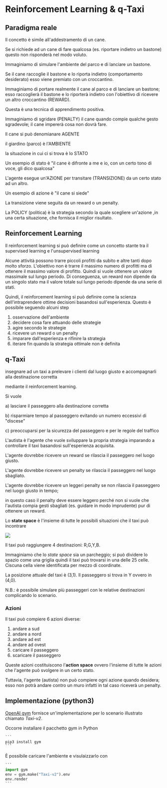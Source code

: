 # Reinforcement Learning & q-Taxi

## Paradigma reale

Il concetto è simile all'addestramento di un cane.

Se si richiede ad un cane di fare qualcosa (es. riportare indietro un bastone) questo non risponderà        nel modo voluto.

Immaginiamo di simulare l'ambiente del parco e di lanciare un bastone.

Se il cane raccoglie il bastone e lo riporta indietro (comportamento desiderato)        esso viene premiato con un croccantino.

Immaginiamo di portare realmente il cane al parco e di lanciare un bastone;        esso raccoglierà il bastone e lo riporterà indietro con l'obiettivo di ricevere un altro croccantino (REWARD).

Questa è una tecnica di apprendimento positiva.

Immaginiamo di sgridare (PENALTY) il cane quando compie qualche gesto sgradevole;       il cane impererà cosa non dovrà fare.

Il cane si può denomianare AGENTE

il giardino (parco) è l'AMBIENTE

la situazione in cui ci si trova è lo STATO



Un esempio di stato è "il cane è difronte a me e io, con un certo tono di voce, gli dico qualcosa"



L'agente esegue un'AZIONE per transitare (TRANSIZIONE) da un certo stato ad un altro.

Un esempio di azione è "il cane si siede"



La transizione viene seguita da un reward o un penalty.



La POLICY (politica) è la strategia secondo la quale scegliere un'azione        ,in una certa situazione, che fornisca il miglior risultato.



## Reinforcement Learning

Il reinforcement learning si può definire come un concetto stante tra il supervised learning e l'unsupervised learning

Alcune attività possono trarre piccoli profitti da subito e altre tanti dopo molto sforzo.
L'obiettivo non è trarre il massimo numero di profitti ma di ottenere il massimo valore di profitto.
Quindi si vuole ottenere un valore massimale sul lungo periodo.
Di conseguenza, un reward non dipende da un singolo stato ma il valore totale sul lungo periodo dipende da una serie di stati.

Quindi, il reinforcement learning si può definire come la scienza dell'intraprendere ottime decisioni basandosi sull'esperienza.
Questo è possibile seguendo alcuni step
1) osservazione dell'ambiente
2) decidere cosa fare attuando delle strategie
3) agire secondo le strategie
4) ricevere un reward o un penalty
5) imparare dall'esperienza e rifinire la strategia
6) iterare fin quando la strategia ottimale non è definita

## q-Taxi

insegnare ad un taxi a prelevare i clienti dal luogo giusto e accompagnarli alla destinazione corretta

mediante il reinforcement learning.

Si vuole

a) lasciare il passeggero alla destinazione corretta

b) risparmiare tempo al passeggero evitando un numero eccessivi di "discese"

c) preoccuparsi per la sicurezza del passeggero e per le regole del traffico



L'autista è l'agente che vuole sviluppare la propria strategia imparando a controllare il taxi basandosi sull'esperienza acquisita.

L'agente dovrebbe ricevere un reward se rilascia il passeggero nel luogo giusto.

L'agente dovrebbe ricevere un penalty se rilascia il passeggero nel luogo sbagliato.

L'agente dovrebbe ricevere un leggeri penalty se non rilascia il passeggero nel luogo giusto in tempo;

in questo caso il penalty deve essere leggero perché non si vuole che l'autista compia gesti sbagliati (es. guidare in modo imprudente) pur di ottenere un reward.



Lo **state space** è l'insieme di tutte le possibili situazioni che il taxi può incontrare

![](/Users/anto/Documents/VmWareSharedDir/win7/taxi-QL/readme/im1.png)

Il taxi può raggiungere 4 destinazioni: R,G,Y,B.

Immaginiamo che lo *state space* sia un parcheggio; si può dividere lo spazio come una griglia quindi il taxi può trovarsi in una delle 25 celle. Ciscuna cella viene identificata per mezzo di coordinate.

La posizione attuale del taxi è (3,1). Il passeggero si trova in Y ovvero in (4,0).

N.B.: è possibile simulare più passeggeri con le relative destinazioni complicando lo scenario.

### Azioni

Il taxi può compiere 6 azioni diverse:

1) andare a sud
2) andare a nord
3) andare ad est
4) andare ad ovest
5) caricare il passeggero
6) scaricare il passeggero

Queste azioni costituiscono l'**action space** ovvero l'insieme di tutte le azioni che l'agente può svolgere in un certo stato.

Tuttavia, l'agente (autista) non può compiere ogni azione quando desidera; esso non potrà andare contro un muro infatti in tal caso riceverà un penalty.

## Implementazione (python3)

[OpenAI gym](https://www.gymlibrary.dev/) fornisce un'implementazione per lo scenario illustrato chiamato *Taxi-v2*.

Occorre installare il pacchetto gym in Python

~~~py
``` 
pip3 install gym
```
~~~

È possibile caricare l'ambiente e visulaizzarlo con

~~~py
```
import gym
env = gym.make("Taxi-v2").env
env.render
```
~~~
